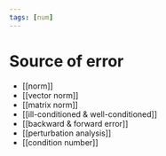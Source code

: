 ```yaml
---
tags: [num]
---
```

# Source of error

- [[norm]]
- [[vector norm]]
- [[matrix norm]]
- [[ill-conditioned & well-conditioned]]
- [[backward & forward error]]
- [[perturbation analysis]]
- [[condition number]]